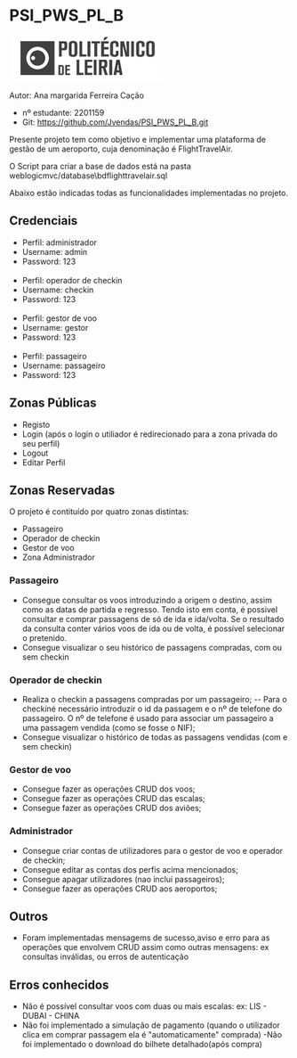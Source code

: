 # PSI_PWS_PL_B

![logo](doc/logoipl.jpg)

Autor: Ana margarida Ferreira Cação
- nº estudante: 2201159
- Git: https://github.com/Jvendas/PSI_PWS_PL_B.git

Presente projeto tem como objetivo e implementar uma plataforma de gestão de um aeroporto, cuja denominação é FlightTravelAir.

O Script para criar a base de dados está na pasta weblogicmvc/database\bdflighttravelair.sql

Abaixo estão indicadas todas as funcionalidades implementadas no projeto.

 ##  Credenciais
 
 - Perfil: administrador
- Username: admin
- Password: 123
<br></br>
 - Perfil: operador de checkin
 - Username: checkin
 - Password: 123
<br></br>
-  Perfil: gestor de voo
 - Username: gestor
 - Password: 123
<br></br>
-  Perfil: passageiro
 - Username: passageiro
 - Password: 123

## Zonas Públicas 
- Registo
- Login (após o login o utiliador é redirecionado para a zona privada do seu perfil)
- Logout
- Editar Perfil

## Zonas Reservadas 
O projeto é contituído por quatro zonas distintas: 
- Passageiro
- Operador de checkin
- Gestor de voo
- Zona Administrador

### Passageiro
- Consegue consultar os voos introduzindo a origem o destino, assim como as datas de partida e regresso.
Tendo isto em conta, é possivel consultar e comprar passagens de só de ida e ida/volta.
Se o resultado da consulta conter vários voos de ida ou de volta, é possível selecionar o pretenido.
- Consegue visualizar o seu histórico de passagens compradas, com ou sem checkin

### Operador de checkin
- Realiza o checkin a passagens compradas por um passageiro;
-- Para o checkiné necessário introduzir o id da passagem e o nº de telefone do passageiro. O nº de telefone é usado para associar um passageiro a uma passagem vendida (como se fosse o NIF);
- Consegue visualizar o histórico de todas as passagens vendidas (com e sem checkin)
### Gestor de voo
- Consegue fazer as operações CRUD dos voos;
- Consegue fazer as operações CRUD das escalas;
- Consegue fazer as operações  CRUD dos aviões;


### Administrador
 - Consegue criar contas de utilizadores para o gestor de voo e operador de checkin;
 - Consegue editar as contas dos perfis acima mencionados;
 - Consegue apagar utilizadores (nao incluí passageiros); 
 - Consegue fazer as operações CRUD aos aeroportos;


## Outros
- Foram implementadas mensagems de sucesso,aviso e erro para as operações que envolvem CRUD assim como outras mensagens: ex consultas inválidas, ou erros de autenticação

## Erros conhecidos
- Não é possível consultar voos com duas ou mais escalas: ex: LIS - DUBAI - CHINA
- Não foi implementado a simulação de pagamento (quando o utilizador clica em comprar passagem ela é "automaticamente" comprada)
 -Não foi implementado o download do bilhete detalhado(após compra)





